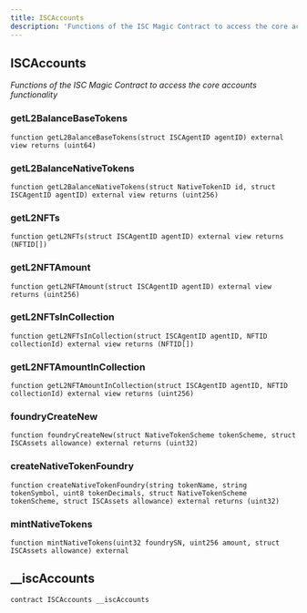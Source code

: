 ```yaml
---
title: ISCAccounts
description: 'Functions of the ISC Magic Contract to access the core accounts functionality'
---
```


## ISCAccounts

_Functions of the ISC Magic Contract to access the core accounts functionality_

### getL2BalanceBaseTokens

```solidity
function getL2BalanceBaseTokens(struct ISCAgentID agentID) external view returns (uint64)
```

### getL2BalanceNativeTokens

```solidity
function getL2BalanceNativeTokens(struct NativeTokenID id, struct ISCAgentID agentID) external view returns (uint256)
```

### getL2NFTs

```solidity
function getL2NFTs(struct ISCAgentID agentID) external view returns (NFTID[])
```

### getL2NFTAmount

```solidity
function getL2NFTAmount(struct ISCAgentID agentID) external view returns (uint256)
```

### getL2NFTsInCollection

```solidity
function getL2NFTsInCollection(struct ISCAgentID agentID, NFTID collectionId) external view returns (NFTID[])
```

### getL2NFTAmountInCollection

```solidity
function getL2NFTAmountInCollection(struct ISCAgentID agentID, NFTID collectionId) external view returns (uint256)
```

### foundryCreateNew

```solidity
function foundryCreateNew(struct NativeTokenScheme tokenScheme, struct ISCAssets allowance) external returns (uint32)
```

### createNativeTokenFoundry

```solidity
function createNativeTokenFoundry(string tokenName, string tokenSymbol, uint8 tokenDecimals, struct NativeTokenScheme tokenScheme, struct ISCAssets allowance) external returns (uint32)
```

### mintNativeTokens

```solidity
function mintNativeTokens(uint32 foundrySN, uint256 amount, struct ISCAssets allowance) external
```

## __iscAccounts

```solidity
contract ISCAccounts __iscAccounts
```

